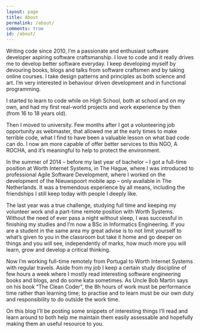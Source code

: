 ```yaml
---
layout: page
title: About
permalink: /about/
comments: true
id: /about/
---
```


Writing code since 2010, I’m a passionate and enthusiast software developer aspiring software craftsmanship. I love to code and it really drives me to develop better software everyday. I keep developing myself by devouring books, blogs and talks from software craftsmen and by taking online courses. I take design patterns and principles as both science and art. I’m very interested in behaviour driven development and in functional programming.

I started to learn to code while on High School, both at school and on my own, and had my first real-world projects and work experience by then (from 16 to 18 years old).

Then I moved to university. Few months after I got a volunteering job opportunity as webmaster, that allowed me at the early times to make terrible code, what I find to have been a valuable lesson on what bad code can do. I now am more capable of offer better services to this NGO, A ROCHA, and it’s meaningful to help to protect the environment.

In the summer of 2014 – before my last year of bachelor  – I got a full-time position at Worth Internet Systems, in The Hague, where I was introduced to professional Agile Software Development, where I worked on the development of the Nieuwspoort mobile app – only available in The Netherlands. It was a tremendous experience by all means, including the friendships I still keep today with people I deeply like.

The last year was a true challenge, studying full time and keeping my volunteer work and a part-time remote position with Worth Systems. Without the need of ever pass a night without sleep, I was successful in finishing my studies and I’m now a BSc in Informatics Engineering. If you are a student in the same area my great advise is to not limit yourself to what’s given to you in the classroom but take it home and go deeper on things and you will see, independently of marks, how much more you will learn, grow and develop a critical thinking.

Now I’m working full-time remotely from Portugal to Worth Internet Systems with regular travels.
Aside from my job I keep a certain study discipline of few hours a week where I mostly read  interesting software engineering books and blogs, and do some kata sometimes.
As Uncle Bob Martin says on his book “The Clean Coder”, the 8h hours of work must be performance time rather than learning time; to practise and to learn must be our own duty and responsibility to do outside the work time.

On this blog I’ll be posting some snippets of interesting things I’ll read and learn around to both help me maintain them easily assessable and hopefully making them an useful resource to you.